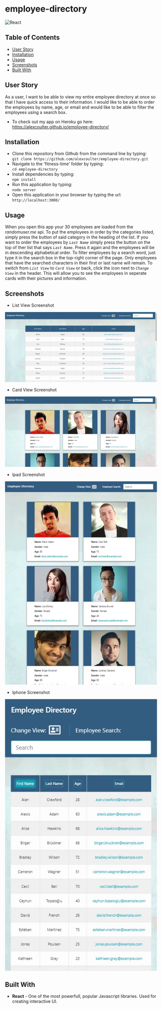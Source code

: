# employee-directory
 
 ![React](https://img.shields.io/badge/Javascript_Library-React-green) 

## Table of Contents

* [User Story](#user-story)
* [Installation](#installation)
* [Usage](#usage)
* [Screenshots](#screenshots)
* [Built With](#built-with)


## User Story
As a user, I want to be able to view my entire employee directory at once so that I have quick access to their information.  I would like to be able to order the employees by name, age, or email and would like to be able to filter the employees using a search box.
* To check out my app on Heroku go here:  https://alexcoulter.github.io/employee-directory/

## Installation

 * Clone this repository from Github from the command line by typing:  
   `git clone https://github.com/alexcoulter/employee-directory.git`
  * Navigate to the 'fitness-time' folder by typing:  
  `cd employee-directory` 
  * Install dependencies by typing:  
   `npm install`
  * Run this application by typing:   
  `node server` 
  * Open this application in your browser by typing the url:
  `http://localhost:3000/`

  ## Usage
When you open this app your 30 employees are loaded from the *randomuser.me* api.  To put the employees in order by the categories listed, simply press the button of said category in the heading of the list.  If you want to order the employees by *`Last Name`* simply press the button on the top of ther list that says *`Last Name`*.  Press it again and the employees will be in descending alphabetical order.  To filter employees by a search word, just type it in the search box in the top-right corner of the page.  Only employees that have the searched characters in their first or last name will remain.  To switch from *`List View`* to *`Card View`* or back, click the icon next to *`Change View`* in the header. This will allow you to see the employees in seperate cards with their pictures and information. 
  
  ## Screenshots
* List View Screenshot
<div align="center"><img  alt= "Screenshot of list View" src= "./src/ssList.jpg" width="600px" /></div>

* Card View Screenshot
<div align="center"><img  alt= "Screenshot of Card View" src= "./src/ssCard.jpg" width="600px" /></div>

* Ipad Screenshot
<div align="center"><img  alt= "Screenshot on Ipad" src= "./src/ssIpadCard.jpg" width="600px" /></div>

* Iphone Screenshot
<div align="center"><img  alt= "Screenshot on Iphone" src= "./src/iphoneListss.jpg" width="600px" /></div>
   

   ## Built With  

* **React** - One of the most powerfull, popular Javascript libraries. Used for creating interactive UI.
